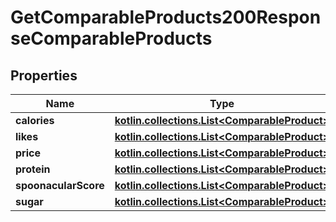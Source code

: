 
# GetComparableProducts200ResponseComparableProducts

## Properties
| Name | Type | Description | Notes |
| ------------ | ------------- | ------------- | ------------- |
| **calories** | [**kotlin.collections.List&lt;ComparableProduct&gt;**](ComparableProduct.md) |  |  |
| **likes** | [**kotlin.collections.List&lt;ComparableProduct&gt;**](ComparableProduct.md) |  |  |
| **price** | [**kotlin.collections.List&lt;ComparableProduct&gt;**](ComparableProduct.md) |  |  |
| **protein** | [**kotlin.collections.List&lt;ComparableProduct&gt;**](ComparableProduct.md) |  |  |
| **spoonacularScore** | [**kotlin.collections.List&lt;ComparableProduct&gt;**](ComparableProduct.md) |  |  |
| **sugar** | [**kotlin.collections.List&lt;ComparableProduct&gt;**](ComparableProduct.md) |  |  |



